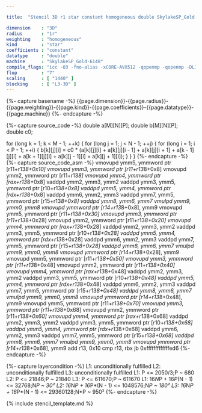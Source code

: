 ```yaml
---

title:  "Stencil 3D r1 star constant homogeneous double SkylakeSP_Gold-6148"

dimension    : "3D"
radius       : "1r"
weighting    : "homogeneous"
kind         : "star"
coefficients : "constant"
datatype     : "double"
machine      : "SkylakeSP_Gold-6148"
compile_flags: "icc -O3 -fno-alias -xCORE-AVX512 -qopenmp -qopenmp -DLIKWID_PERFMON -Ilikwid-4.3.3/include -Llikwid-4.3.3/lib -Iheaders/dummy.c stencil_compilable.c -o stencil -llikwid"
flop         : "7"
scaling      : [ "1440" ]
blocking     : [ "L3-3D" ]
---
```


{%- capture basename -%}
{{page.dimension}}-{{page.radius}}-{{page.weighting}}-{{page.kind}}-{{page.coefficients}}-{{page.datatype}}-{{page.machine}}
{%- endcapture -%}

{%- capture source_code -%}
double a[M][N][P];
double b[M][N][P];
double c0;

for (long k = 1; k < M - 1; ++k) {
  for (long j = 1; j < N - 1; ++j) {
    for (long i = 1; i < P - 1; ++i) {
      b[k][j][i] =
          c0 * (a[k][j][i] + a[k][j][i - 1] + a[k][j][i + 1] +
                a[k - 1][j][i] + a[k + 1][j][i] + a[k][j - 1][i] +
                a[k][j + 1][i]);
    }
  }
}
{%- endcapture -%}
{%- capture source_code_asm -%}
vmovupd ymm5, ymmword ptr [r11+r13*8+0x10]
vmovupd ymm3, ymmword ptr [r11+r13*8+0x8]
vmovupd ymm2, ymmword ptr [r11+r13*8]
vmovupd ymm4, ymmword ptr [rax+r13*8+0x8]
vaddpd ymm2, ymm3, ymm2
vaddpd ymm3, ymm5, ymmword ptr [r10+r13*8+0x8]
vaddpd ymm5, ymm4, ymmword ptr [rdx+r13*8+0x8]
vaddpd ymm6, ymm2, ymm3
vaddpd ymm7, ymm5, ymmword ptr [r15+r13*8+0x8]
vaddpd ymm8, ymm6, ymm7
vmulpd ymm9, ymm0, ymm8
vmovupd ymmword ptr [r14+r13*8+0x8], ymm9
vmovupd ymm5, ymmword ptr [r11+r13*8+0x30]
vmovupd ymm3, ymmword ptr [r11+r13*8+0x28]
vmovupd ymm2, ymmword ptr [r11+r13*8+0x20]
vmovupd ymm4, ymmword ptr [rax+r13*8+0x28]
vaddpd ymm2, ymm3, ymm2
vaddpd ymm3, ymm5, ymmword ptr [r10+r13*8+0x28]
vaddpd ymm5, ymm4, ymmword ptr [rdx+r13*8+0x28]
vaddpd ymm6, ymm2, ymm3
vaddpd ymm7, ymm5, ymmword ptr [r15+r13*8+0x28]
vaddpd ymm8, ymm6, ymm7
vmulpd ymm9, ymm0, ymm8
vmovupd ymmword ptr [r14+r13*8+0x28], ymm9
vmovupd ymm5, ymmword ptr [r11+r13*8+0x50]
vmovupd ymm3, ymmword ptr [r11+r13*8+0x48]
vmovupd ymm2, ymmword ptr [r11+r13*8+0x40]
vmovupd ymm4, ymmword ptr [rax+r13*8+0x48]
vaddpd ymm2, ymm3, ymm2
vaddpd ymm3, ymm5, ymmword ptr [r10+r13*8+0x48]
vaddpd ymm5, ymm4, ymmword ptr [rdx+r13*8+0x48]
vaddpd ymm6, ymm2, ymm3
vaddpd ymm7, ymm5, ymmword ptr [r15+r13*8+0x48]
vaddpd ymm8, ymm6, ymm7
vmulpd ymm9, ymm0, ymm8
vmovupd ymmword ptr [r14+r13*8+0x48], ymm9
vmovupd ymm5, ymmword ptr [r11+r13*8+0x70]
vmovupd ymm3, ymmword ptr [r11+r13*8+0x68]
vmovupd ymm2, ymmword ptr [r11+r13*8+0x60]
vmovupd ymm4, ymmword ptr [rax+r13*8+0x68]
vaddpd ymm2, ymm3, ymm2
vaddpd ymm3, ymm5, ymmword ptr [r10+r13*8+0x68]
vaddpd ymm5, ymm4, ymmword ptr [rdx+r13*8+0x68]
vaddpd ymm6, ymm2, ymm3
vaddpd ymm7, ymm5, ymmword ptr [r15+r13*8+0x68]
vaddpd ymm8, ymm6, ymm7
vmulpd ymm9, ymm0, ymm8
vmovupd ymmword ptr [r14+r13*8+0x68], ymm9
add r13, 0x10
cmp r13, rbx
jb 0xfffffffffffffed6
{%- endcapture -%}

{%- capture layercondition -%}
L1: unconditionally fulfilled
L2: unconditionally fulfilled
L3: unconditionally fulfilled
L1: P <= 2050/3;P ~ 680
L2: P <= 21846;P ~ 21840
L3: P <= 611670;P ~ 611670
L1: 16*N*P + 16*P*(N - 1) <= 32768;N*P ~ 30²
L2: 16*N*P + 16*P*(N - 1) <= 1048576;N*P ~ 180²
L3: 16*N*P + 16*P*(N - 1) <= 29360128;N*P ~ 950²
{%- endcapture -%}

{% include stencil_template.md %}
